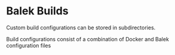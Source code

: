 # Balek Builds
Custom build configurations can be stored in subdirectories.  

Build configurations consist of a combination of Docker and Balek configuration files